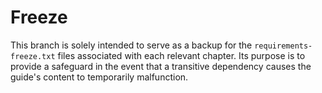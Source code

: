 # Freeze
This branch is solely intended to serve as a backup for the `requirements-freeze.txt` files associated with each relevant chapter. Its purpose is to provide a safeguard in the event that a transitive dependency causes the guide's content to temporarily malfunction.
